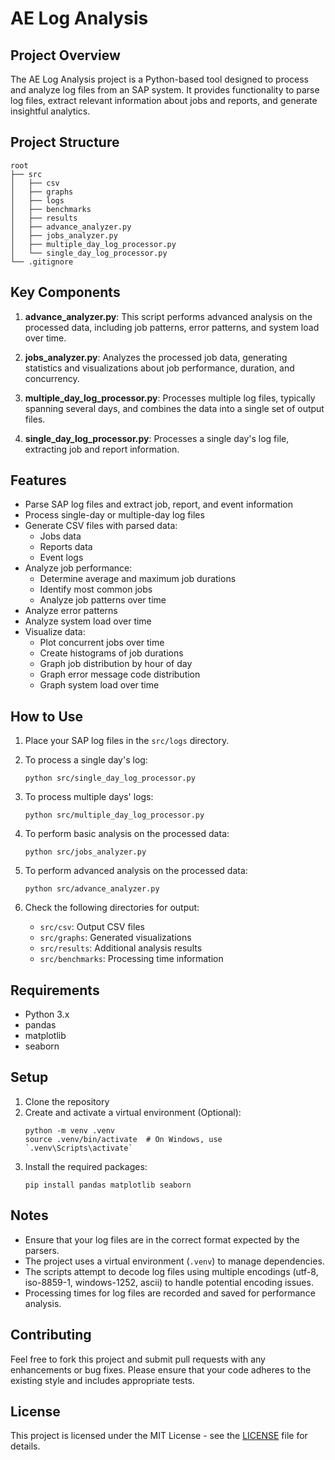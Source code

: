 # AE Log Analysis

## Project Overview

The AE Log Analysis project is a Python-based tool designed to process and analyze log files from an SAP system. It provides functionality to parse log files, extract relevant information about jobs and reports, and generate insightful analytics.

## Project Structure

```
root
├── src
│   ├── csv
│   ├── graphs
│   ├── logs
│   ├── benchmarks
│   ├── results
│   ├── advance_analyzer.py
│   ├── jobs_analyzer.py
│   ├── multiple_day_log_processor.py
│   └── single_day_log_processor.py
└── .gitignore
```

## Key Components

1. **advance_analyzer.py**: This script performs advanced analysis on the processed data, including job patterns, error patterns, and system load over time.

2. **jobs_analyzer.py**: Analyzes the processed job data, generating statistics and visualizations about job performance, duration, and concurrency.

3. **multiple_day_log_processor.py**: Processes multiple log files, typically spanning several days, and combines the data into a single set of output files.

4. **single_day_log_processor.py**: Processes a single day's log file, extracting job and report information.

## Features

- Parse SAP log files and extract job, report, and event information
- Process single-day or multiple-day log files
- Generate CSV files with parsed data:
  - Jobs data
  - Reports data
  - Event logs
- Analyze job performance:
  - Determine average and maximum job durations
  - Identify most common jobs
  - Analyze job patterns over time
- Analyze error patterns
- Analyze system load over time
- Visualize data:
  - Plot concurrent jobs over time
  - Create histograms of job durations
  - Graph job distribution by hour of day
  - Graph error message code distribution
  - Graph system load over time

## How to Use

1. Place your SAP log files in the `src/logs` directory.

2. To process a single day's log:
   ```
   python src/single_day_log_processor.py
   ```

3. To process multiple days' logs:
   ```
   python src/multiple_day_log_processor.py
   ```

4. To perform basic analysis on the processed data:
   ```
   python src/jobs_analyzer.py
   ```

5. To perform advanced analysis on the processed data:
   ```
   python src/advance_analyzer.py
   ```

6. Check the following directories for output:
   - `src/csv`: Output CSV files
   - `src/graphs`: Generated visualizations
   - `src/results`: Additional analysis results
   - `src/benchmarks`: Processing time information

## Requirements

- Python 3.x
- pandas
- matplotlib
- seaborn

## Setup

1. Clone the repository
2. Create and activate a virtual environment (Optional):
   ```
   python -m venv .venv
   source .venv/bin/activate  # On Windows, use `.venv\Scripts\activate`
   ```
3. Install the required packages:
   ```
   pip install pandas matplotlib seaborn
   ```

## Notes

- Ensure that your log files are in the correct format expected by the parsers.
- The project uses a virtual environment (`.venv`) to manage dependencies.
- The scripts attempt to decode log files using multiple encodings (utf-8, iso-8859-1, windows-1252, ascii) to handle potential encoding issues.
- Processing times for log files are recorded and saved for performance analysis.

## Contributing

Feel free to fork this project and submit pull requests with any enhancements or bug fixes. Please ensure that your code adheres to the existing style and includes appropriate tests.

## License

This project is licensed under the MIT License - see the [LICENSE](LICENSE) file for details.